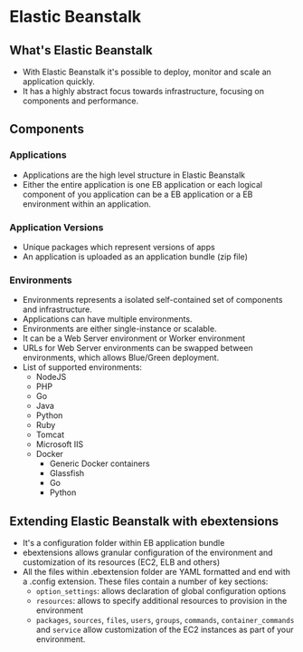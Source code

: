 # Elastic Beanstalk

## What's Elastic Beanstalk

* With Elastic Beanstalk it's possible to deploy, monitor and scale an application quickly.
* It has a highly abstract focus towards infrastructure, focusing on components and performance.

## Components

### Applications

* Applications are the high level structure in Elastic Beanstalk
* Either the entire application is one EB application or each logical component of you application can be a EB application or a EB environment within an application.

### Application Versions

* Unique packages which represent versions of apps
* An application is uploaded as an application bundle (zip file)

### Environments

* Environments represents a isolated self-contained set of components and infrastructure.
* Applications can have multiple environments.
* Environments are either single-instance or scalable.
* It can be a Web Server environment or Worker environment 
* URLs for Web Server environments can be swapped between environments, which allows Blue/Green deployment.
* List of supported environments:
    * NodeJS
    * PHP
    * Go
    * Java
    * Python
    * Ruby
    * Tomcat
    * Microsoft IIS
    * Docker
        * Generic Docker containers
        * Glassfish
        * Go
        * Python

## Extending Elastic Beanstalk with ebextensions

* It's a configuration folder within EB application bundle
* ebextensions allows granular configuration of the environment and customization of its resources (EC2, ELB and others)
* All the files within .ebextension folder are YAML formatted and end with a .config extension. These files contain a number of key sections:
    * `option_settings`: allows declaration of global configuration options
    * `resources`: allows to specify additional resources to provision in the environment
    * `packages`, `sources`, `files`, `users`, `groups`, `commands`, `container_commands` and `service` allow customization of the EC2 instances as part of your environment.

